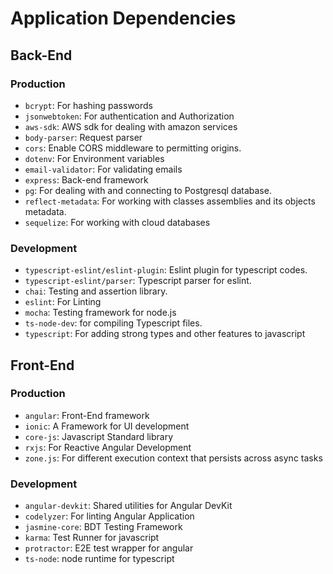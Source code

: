 # Application Dependencies
## Back-End
### Production
- `bcrypt`: For hashing passwords
- `jsonwebtoken`: For authentication and Authorization
- `aws-sdk`: AWS sdk for dealing with amazon services
- `body-parser`: Request parser
- `cors`: Enable CORS middleware to permitting origins.
- `dotenv`: For Environment variables
- `email-validator`: For validating emails
- `express`: Back-end framework
- `pg`: For dealing with and connecting to Postgresql database.
- `reflect-metadata`: For working with classes assemblies and its objects metadata.
- `sequelize`: For working with cloud databases

### Development
- `typescript-eslint/eslint-plugin`: Eslint plugin for typescript codes.
- `typescript-eslint/parser`: Typescript parser for eslint.
- `chai`: Testing and assertion library.
- `eslint`: For Linting
- `mocha`: Testing framework for node.js
- `ts-node-dev`: for compiling Typescript files.
- `typescript`: For adding strong types and other features to javascript

## Front-End
### Production
- `angular`: Front-End framework
- `ionic`: A Framework for UI development
- `core-js`: Javascript Standard library
- `rxjs`: For Reactive Angular Development
- `zone.js`: For different execution context that persists across async tasks

### Development
- `angular-devkit`: Shared utilities for Angular DevKit
- `codelyzer`: For linting Angular Application
- `jasmine-core`: BDT Testing Framework
- `karma`: Test Runner for javascript
- `protractor`: E2E test wrapper for angular
- `ts-node`: node runtime for typescript